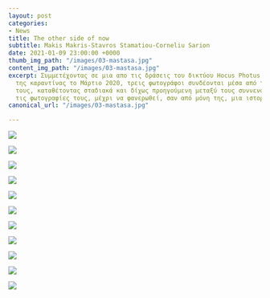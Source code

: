 ```yaml
---
layout: post
categories:
- News
title: The other side of now
subtitle: Makis Makris-Stavros Stamatiou-Corneliu Sarion
date: 2021-01-09 23:00:00 +0000
thumb_img_path: "/images/03-mastasa.jpg"
content_img_path: "/images/03-mastasa.jpg"
excerpt: Συμμετέχοντας σε μια απο τις δράσεις του δικτύου Hocus Photus στη διάρκεια
  της καραντίνας το Μάρτιο 2020, τρεις φωτογράφοι συνδέονται μέσα από τις εικόνες
  τους, καταθέτοντας σταδιακά και δίχως προηγούμενη μεταξύ τους συννενόηση, μια-μια
  τις φωτογραφίες τους, μέχρι να φανερωθεί, σαν από μόνη της, μια ιστορία.
canonical_url: "/images/03-mastasa.jpg"

---
```

![](/images/01-mastasa.jpg)

![](/images/02-mastasa.jpg)

![](/images/03-mastasa.jpg)

![](/images/04-mastasa.jpg)

![](/images/05-mastasa.jpg)

![](/images/06-mastasa.jpg)

![](/images/07-mastasa.jpg)

![](/images/08-masta-sa.jpg)

![](/images/09-mastasa.jpg)

![](/images/10-mastasa.jpg)

![](/images/11-mastasa.jpg)